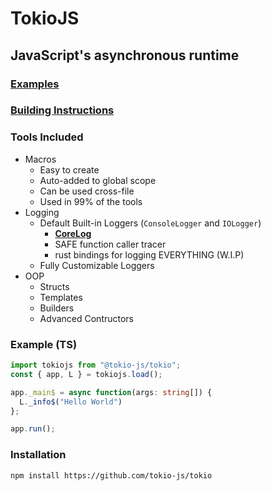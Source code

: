 # TokioJS

## JavaScript's asynchronous runtime

### [Examples](./examples/)

### [Building Instructions](./doc/Building.md)

### Tools Included

* Macros
  * Easy to create
  * Auto-added to global scope
  * Can be used cross-file
  * Used in 99% of the tools
* Logging
  * Default Built-in Loggers (`ConsoleLogger` and `IOLogger`)
    * [**CoreLog**](./doc/CoreLog.md)
    * SAFE function caller tracer
    * rust bindings for logging EVERYTHING (W.I.P)
  * Fully Customizable Loggers
* OOP
  * Structs
  * Templates
  * Builders
  * Advanced Contructors

### Example (TS)

```ts
import tokiojs from "@tokio-js/tokio";
const { app, L } = tokiojs.load();

app._main$ = async function(args: string[]) {
  L._info$("Hello World")
};

app.run();
```

### Installation

```sh
npm install https://github.com/tokio-js/tokio
```
